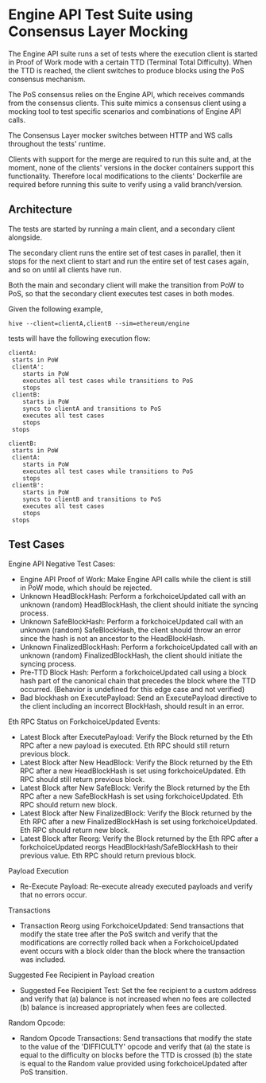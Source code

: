 # Engine API Test Suite using Consensus Layer Mocking

The Engine API suite runs a set of tests where the execution client is started in Proof of Work mode with a certain TTD (Terminal Total Difficulty). When the TTD is reached, the client switches to produce blocks using the PoS consensus mechanism.

The PoS consensus relies on the Engine API, which receives commands from the consensus clients. This suite mimics a consensus client using a mocking tool to test specific scenarios and combinations of Engine API calls.

The Consensus Layer mocker switches between HTTP and WS calls throughout the tests' runtime.

Clients with support for the merge are required to run this suite and, at the moment, none of the clients' versions in the docker containers support this functionality. Therefore local modifications to the clients' Dockerfile are required before running this suite to verify using a valid branch/version.

## Architecture

The tests are started by running a main client, and a secondary client alongside.

The secondary client runs the entire set of test cases in parallel, then it stops for the next client to start and run the entire set of test cases again, and so on until all clients have run.

Both the main and secondary client will make the transition from PoW to PoS, so that the secondary client executes test cases in both modes.

Given the following example,

    hive --client=clientA,clientB --sim=ethereum/engine

tests will have the following execution flow: 

    clientA:
     starts in PoW
     clientA':
        starts in PoW
        executes all test cases while transitions to PoS
        stops
     clientB:
        starts in PoW
        syncs to clientA and transitions to PoS
        executes all test cases
        stops
     stops

    clientB:
     starts in PoW
     clientA:
        starts in PoW
        executes all test cases while transitions to PoS
        stops
     clientB':
        starts in PoW
        syncs to clientB and transitions to PoS
        executes all test cases
        stops
     stops


## Test Cases

Engine API Negative Test Cases:
- Engine API Proof of Work: Make Engine API calls while the client is still in PoW mode, which should be rejected.
- Unknown HeadBlockHash: Perform a forkchoiceUpdated call with an unknown (random) HeadBlockHash, the client should initiate the syncing process.
- Unknown SafeBlockHash: Perform a forkchoiceUpdated call with an unknown (random) SafeBlockHash, the client should throw an error since the hash is not an ancestor to the HeadBlockHash.
- Unknown FinalizedBlockHash: Perform a forkchoiceUpdated call with an unknown (random) FinalizedBlockHash, the client should initiate the syncing process.
- Pre-TTD Block Hash: Perform a forkchoiceUpdated call using a block hash part of the canonical chain that precedes the block where the TTD occurred. (Behavior is undefined for this edge case and not verified)
- Bad blockhash on ExecutePayload: Send an ExecutePayload directive to the client including an incorrect BlockHash, should result in an error.

Eth RPC Status on ForkchoiceUpdated Events:
- Latest Block after ExecutePayload: Verify the Block returned by the Eth RPC after a new payload is executed. Eth RPC should still return previous block.
- Latest Block after New HeadBlock: Verify the Block returned by the Eth RPC after a new HeadBlockHash is set using forkchoiceUpdated. Eth RPC should still return previous block.
- Latest Block after New SafeBlock: Verify the Block returned by the Eth RPC after a new SafeBlockHash is set using forkchoiceUpdated. Eth RPC should return new block.
- Latest Block after New FinalizedBlock: Verify the Block returned by the Eth RPC after a new FinalizedBlockHash is set using forkchoiceUpdated. Eth RPC should return new block.
- Latest Block after Reorg: Verify the Block returned by the Eth RPC after a forkchoiceUpdated reorgs HeadBlockHash/SafeBlockHash to their previous value. Eth RPC should return previous block.

Payload Execution
- Re-Execute Payload: Re-execute already executed payloads and verify that no errors occur.

Transactions
- Transaction Reorg using ForkchoiceUpdated: Send transactions that modify the state tree after the PoS switch and verify that the modifications are correctly rolled back when a ForkchoiceUpdated event occurs with a block older than the block where the transaction was included.

Suggested Fee Recipient in Payload creation
- Suggested Fee Recipient Test: Set the fee recipient to a custom address and verify that (a) balance is not increased when no fees are collected (b) balance is increased appropriately when fees are collected.

Random Opcode:
- Random Opcode Transactions: Send transactions that modify the state to the value of the 'DIFFICULTY' opcode and verify that (a) the state is equal to the difficulty on blocks before the TTD is crossed (b) the state is equal to the Random value provided using forkchoiceUpdated after PoS transition.